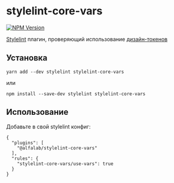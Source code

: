 # stylelint-core-vars

[![NPM Version](https://img.shields.io/npm/v/stylelint-core-vars.svg)](https://www.npmjs.com/package/stylelint-core-vars)

[Stylelint](http://stylelint.io) плагин, проверяющий использование [дизайн-токенов](https://github.com/alfa-laboratory/core-components/tree/master/packages/vars/src)

## Установка

```
yarn add --dev stylelint stylelint-core-vars
```
или
```
npm install --save-dev stylelint stylelint-core-vars
```

## Использование

Добавьте в свой stylelint конфиг:

```
{
  "plugins": [
    "@alfalab/stylelint-core-vars"
  ],
  "rules": {
    "stylelint-core-vars/use-vars": true
  }
}
```